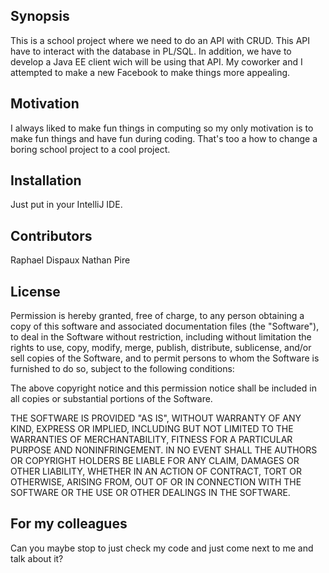 ## Synopsis
This is a school project where we need to do an API with CRUD. This API have to interact with the database in PL/SQL. In addition, we have to develop a Java EE client wich will be using that API.
My coworker and I attempted to make a new Facebook to make things more appealing.

## Motivation

I always liked to make fun things in computing so my only motivation is to make fun things and have fun during coding. 
That's too a how to change a boring school project to a cool project.

## Installation

Just put in your IntelliJ IDE.


## Contributors

Raphael Dispaux
Nathan Pire

## License

Permission is hereby granted, free of charge, to any person obtaining a copy
of this software and associated documentation files (the "Software"), to deal
in the Software without restriction, including without limitation the rights
to use, copy, modify, merge, publish, distribute, sublicense, and/or sell
copies of the Software, and to permit persons to whom the Software is
furnished to do so, subject to the following conditions:

The above copyright notice and this permission notice shall be included in
all copies or substantial portions of the Software.

THE SOFTWARE IS PROVIDED "AS IS", WITHOUT WARRANTY OF ANY KIND, EXPRESS OR
IMPLIED, INCLUDING BUT NOT LIMITED TO THE WARRANTIES OF MERCHANTABILITY,
FITNESS FOR A PARTICULAR PURPOSE AND NONINFRINGEMENT. IN NO EVENT SHALL THE
AUTHORS OR COPYRIGHT HOLDERS BE LIABLE FOR ANY CLAIM, DAMAGES OR OTHER
LIABILITY, WHETHER IN AN ACTION OF CONTRACT, TORT OR OTHERWISE, ARISING FROM,
OUT OF OR IN CONNECTION WITH THE SOFTWARE OR THE USE OR OTHER DEALINGS IN
THE SOFTWARE.

## For my colleagues

Can you maybe stop to just check my code and just come next to me and talk about it?
